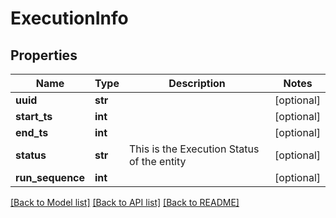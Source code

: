 # ExecutionInfo

## Properties
Name | Type | Description | Notes
------------ | ------------- | ------------- | -------------
**uuid** | **str** |  | [optional] 
**start_ts** | **int** |  | [optional] 
**end_ts** | **int** |  | [optional] 
**status** | **str** | This is the Execution Status of the entity | [optional] 
**run_sequence** | **int** |  | [optional] 

[[Back to Model list]](../README.md#documentation-for-models) [[Back to API list]](../README.md#documentation-for-api-endpoints) [[Back to README]](../README.md)

